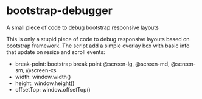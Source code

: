 bootstrap-debugger
==================

A small piece of code to debug bootstrap responsive layouts

This is only a stupid piece of code to debug responsive layouts based on bootstrap framework.
The script add a simple overlay box with basic info that update on resize and scroll events:
<ul>
  <li>break-point:	bootstrap break point @screen-lg, @screen-md, @screen-sm, @screen-xs</li>
  <li>width:	window.width()</li>
  <li>height:	window.height()</li>
  <li>offsetTop:	window.offsetTop()</li>
</ul>
